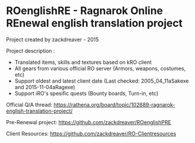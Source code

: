 # ROenglishRE - Ragnarok Online REnewal english translation project
Project created by zackdreaver - 2015

Project description :
- Translated items, skills and textures based on kRO client
- All gears from various official RO server (Armors, weapons, costumes, etc)
- Support oldest and latest client date (Last checked: 2005_04_11aSakexe and 2015-11-04aRagexe)
- Support iRO's spesific quests (Bounty boards, Turn-in, etc)


Official Q/A thread: https://rathena.org/board/topic/102689-ragnarok-english-translation-project/

Pre-Renewal project: https://github.com/zackdreaver/ROenglishPRE

Client Resources: https://github.com/zackdreaver/RO-Clientresources
